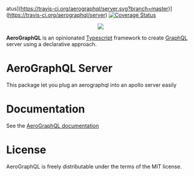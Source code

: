 atus](https://travis-ci.org/aerographql/server.svg?branch=master)](https://travis-ci.org/aerographql/server)  [![Coverage Status](https://coveralls.io/repos/github/aerographql/server/badge.svg?branch=master)](https://coveralls.io/github/aerographql/server?branch=master)

<p align="center">
  <img src="https://aerographql.github.io/documentation/images/logo-full.png">
</p>

**AeroGraphQL** is an opinionated [Typescript](https://www.typescriptlang.org/index.html) framework to create [GraphQL](http://graphql.org/learn/) server using a declarative approach.

# AeroGraphQL Server

This package let you plug an aerographql into an apollo server easily

# Documentation

See the [AeroGraphQL documentation](https://aerographql.github.io/documentation/)

# License
AeroGraphQL is freely distributable under the terms of the MIT license.
